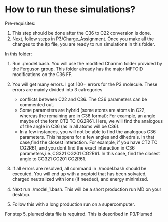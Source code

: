 # How to run these simulations?

Pre-requisites:
1. This step should be done after the C36 to C22 conversion is done.
2. Next, follow steps in P3/Charge_Assignment. Once you make all the changes to the itp file, you are ready to run simulations in this folder.


In this folder:

1. Run ./model.bash. You will use the modified Charmm folder provided by the Ferguson group. This folder already has the major MFTOID modifications 
   on the C36 FF.
2. You will get many errors. I got 100+ errors for the P3 molecule. These errors are mainly divided into 3 catregories
      - conflicts between C22 and C36. The C36 parameters can be commented out. 
      - Some parameters are hybrid (some atoms are atoms in C22, whereas the remaining are in C36 format): For example, an angle maybe of the form CT2 TC CG2R61.   Here, we will find the analogous of the angle in C36 (as in all atoms will be C36).
      - In a few instances, you will not be able to find the analogous C36 parameters. This happens for a few angles and dihedrals. In that case,find the closest 
        interaction. For example, if you have CT2 TC CG2R61, and you dont find the exact interaction in C36 parameters,i.e.,CG321 CG201 CG2R61. In this case, find the closest angle to CG321 CG201 CG2R61.
        
3. If all errors are resolved, all command in ./model.bash should be executed. You will end up with a peptoid that has been solvated, charged neutralized with ions
(if needed), and energy minimized.

4. Next run ./model_1.bash. This will be a short production run MD on your desktop. 
5. Follow this with a long production run on a supercomputer. 


For step 5, plumed data file is required. This is described in P3/Plumed

